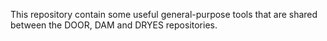 This repository contain some useful general-purpose tools that are shared between the DOOR, DAM and DRYES repositories.